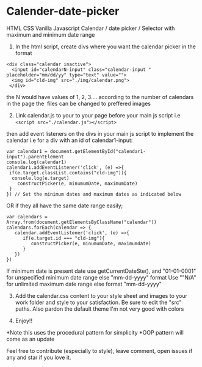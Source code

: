 # Calender-date-picker
HTML CSS Vanilla Javascript Calendar / date picker / Selector with maximum and minimum date range 
1. In the html script, create divs where you want the calendar picker in the format

````
<div class="calendar inactive"> 
  <input id="calendarN-input" class="calendar-input " placeholder="mm/dd/yy" type="text" value="">
  <img id="cld-img" src="./img/calendar.png">
 </div> 
 ````

the N would have values of 1, 2, 3.... according to the number of calendars in the page
the <img> files can be changed to preffered images

2. Link calendar.js to your to your page before your main js script
i.e
````<script src="./calendar.js"></script>````

 then add event listeners on the divs in your main js script to implement the calendar
i.e for a div with an id of calendar1-input: 
````
var calendar1 = document.getElementById("calendar1-input").parentElement
console.log(calendar1)
calendar1.addEventListener('click', (e) =>{    
 if(e.target.classList.contains("cld-img")){
  console.log(e.target)
    constructPicker(e, minumumDate, maximumDate)
 }             
}) // Set the minimum dates and maximum dates as indicated below
````
OR
if they all have the same date range easily;
````
var calendars = Array.from(document.getElementsByClassName("calendar"))
calendars.forEach(calendar => {
   calendar.addEventListener('click', (e) =>{      
      if(e.target.id === "cld-img"){
         constructPicker(e, minumumDate, maximumdate)
      }             
   })  
})  
````
If minimum date is present date use getCurrentDateSte(), and "01-01-0001" for unspecified minimum date range else "mm-dd-yyyy" format
Use ""N/A" for unlimited maximum date range else format "mm-dd-yyyy"

3. Add the calendar.css content to your style sheet and images to your work folder and style to your satisfaction. Be sure to edit the "src" paths. Also pardon the default theme I'm not very good with colors

4. Enjoy!!

*Note this uses the procedural pattern for simplicity
*OOP pattern will come as an update

Feel free to contribute (especially to style), leave comment, open issues if any and star if you love it.
